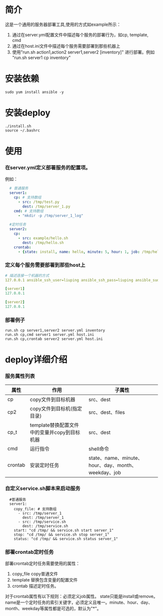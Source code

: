 # 简介
这是一个通用的服务器部署工具,使用的方式如example所示：
1. 通过在server.yml配置文件中描述每个服务的部署行为，如cp, template, cmd
2. 通过在host.ini文件中描述每个服务需要部署到那些机器上
3. 使用"run.sh action1,action2 server1,server2 [inventory]" 进行部署。例如 "run.sh server1 cp inventory"

# 安装依赖
```shell script
sudo yum install ansible -y
```
# 安装deploy
```
./install.sh
source ~/.bashrc
```
# 使用
### 在server.yml定义部署服务的配置项。
例如：
```yaml
  # 普通服务
  server1:
    cp: # 支持数组
      - src: /tmp/test.py
        dest: /tmp/server_1.py
    cmd: # 支持数组
      - "mkdir -p /tmp/server_1_log"
    
  #定时任务
  server2:
    cp:
      - src: example/hello.sh
        dest: /tmp/hello.sh
    crontab:
      - {state: install, name: hello, minute: 5, hour: 1, job: /tmp/hello.sh}
```

### 定义每个服务需要部署到那些host上
```yaml
# 描述连接一个机器的方式
127.0.0.1 ansible_ssh_user=liuping ansible_ssh_pass=liuping ansible_sudo_pass=liuping

[server1]
127.0.0.1

[server2]
127.0.0.1
```

### 部署例子
```shell script
run.sh cp server1,server2 server.yml inventory
run.sh cp,cmd server1 server.yml host.ini
run.sh cp,crontab server2 server.yml host.ini
```
# deploy详细介绍
### 服务属性列表

属性|作用|子属性  
-|-|- 
cp|copy文件到目标机器|src、dest
cp2|copy文件到目标机(指定目录)|src、dest、files
cp_t|template替换配置文件中的变量并copy到目标机器|src、dest  
cmd|运行指令|shell命令
crontab|安装定时任务|state、name、minute、hour、day、month、weekday、job

### 自定义service.sh脚本来启动服务
```
  #普通服务
  server1:
    copy_file: # 支持数组
      - src: /tmp/server_1
        dest: /tmp/server_1
      - src: /tmp/service.sh
        dest: /tmp/service.sh
    start: "cd /tmp/ && service.sh start server_1"
    stop: "cd /tmp/ && service.sh stop server_1"
    status: "cd /tmp/ && service.sh status server_1"
```

### 部署crontab定时任务
部署crontab定时任务需要使用的属性：
1. copy_file copy普通文件
2. template 替换包含变量的配置文件
3. crontab 描述定时任务。  

对于crontab属性有以下规则：必须定义job属性。 state只能是install或remove。name是一个定时任务的索引关键字，必须定义且唯一。minute、hour、day、month、weekday等属性都是可选的，默认为"*"。 



